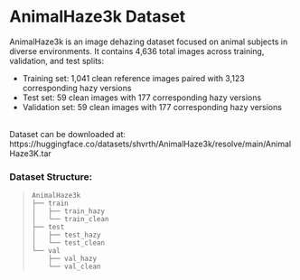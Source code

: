 # AnimalHaze3k Dataset

AnimalHaze3k is an image dehazing dataset focused on animal subjects in diverse environments. It contains 4,636 total images across training, validation, and test splits:<br/>
* Training set: 1,041 clean reference images paired with 3,123 corresponding hazy versions<br/>
* Test set: 59 clean images with 177 corresponding hazy versions<br/>
* Validation set: 59 clean images with 177 corresponding hazy versions
<br/>
Dataset can be downloaded at: https://huggingface.co/datasets/shvrth/AnimalHaze3k/resolve/main/AnimalHaze3K.tar

### Dataset Structure:
> ```
> AnimalHaze3k
> ├── train
> │   ├── train_hazy
> │   └── train_clean
> ├── test
> │   ├── test_hazy
> │   └── test_clean
> └── val
>     ├── val_hazy
>     └── val_clean
> ```

